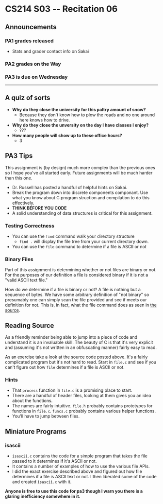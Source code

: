 CS214 S03 -- Recitation 06
===============

## Announcements
### PA1 grades released
* Stats and grader contact info on Sakai



### PA2 grades on the Way
### PA3 is due on Wednesday

***

## A quiz of sorts
* **Why do they close the university for this paltry amount of snow?**
    * Because they don't know how to plow the roads and no one around here knows how to drive.
* **Why do they close the unversity on the day I have classes I enjoy?**
    * ???
* **How many people will show up to these office hours?**
    * 3
    
## PA3 Tips
This assignment is (by design) much more complex than the previous ones so I hope you've all started early. Future assignments will be much harder than this one.

* Dr. Russell has posted a handful of helpful hints on Sakai.
* Break the program down into discrete components componant. Use what you know about C program struction and compilation to do this effectively.
* **THINK BEFORE YOU CODE**
* A solid understanding of data structures is critical for this assignment.

### Testing Correctness
* You can use the `find` command walk your directory structure
    * `find .` will display the file tree from your current directory down.
* You can use the `file` command to determine if a file is ASCII or not

### Binary Files
Part of this assignment is determining whether or not files are binary or not. For the purposes of our definition a file is considered binary if it is not a "valid ASCII text file." 

How do we determine if a file is binary or not? A file is nothing but a sequence of bytes. We have some arbitrary definition of "not binary" so presumably one can simply scan the file provided and see if meets our definition for not. This is, in fact, what the file command does as seen in [the source](http://www.opensource.apple.com/source/file/file-6/file/src/).


## Reading Source
As a friendly reminder being able to jump into a piece of code and understand it is an invaluable skill. The beauty of C is that it's very explicit and (assuming it's not written in an obfuscating manner) fairly easy to read.

As an exercise take a look at the source code posted above. It's a fairly complicated program but it's not hard to read. Start in `file.c` and see if you can't figure out how `file` determines if a file is ASCII or not. 

### Hints
* That `process` function in `file.c` is a promising place to start.
* There are a handful of header files, looking at them gives you an idea about the functions.
* The names are fairly intuitive. `file.h` probably contains prototypes for functions in `file.c`. `funcs.c` probably contains various helper functions.
* You'll have to jump between files.
 

## Miniature Programs

### isascii
* `isascii.c` contains the code for a simple program that takes the file passed to it determines if it's ASCII or not.
* It contains a number of examples of how to use the various file APIs.
* I did the exact exercise described above and figured out how file determines if a file is ASCII text or not. I then liberated some of the code and created `isascii.c` with it.


**Anyone is free to use this code for pa3 though I warn you there is a glaring inefficiency somewhere in it.**
